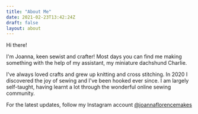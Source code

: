 ```yaml
---
title: "About Me"
date: 2021-02-23T13:42:24Z
draft: false
layout: about
---
```


<head>
<script async src="https://pagead2.googlesyndication.com/pagead/js/adsbygoogle.js?client=ca-pub-2155859976545968"
     crossorigin="anonymous"></script>

</head>

<p class="intro-handwritten">Hi there!</p>

<p class="separator">I'm Joanna, keen sewist and crafter! Most days you can find me making something with the help of my assistant, my miniature dachshund Charlie.

I've always loved crafts and grew up knitting and cross stitching. In 2020 I discovered the joy of sewing and I've been hooked ever since. I am largely self-taught, having learnt a lot through the wonderful online sewing community.

For the latest updates, follow my Instagram account <a href="https://www.instagram.com/joannaflorencemakes">@joannaflorencemakes</a>

</p>


